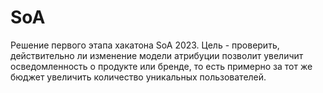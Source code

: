 # SoA
Решение первого этапа хакатона SoA 2023. Цель - проверить, действительно ли изменение модели атрибуции позволит увеличит осведомленность о продукте или бренде, то есть примерно за тот же бюджет увеличить количество уникальных пользователей.
